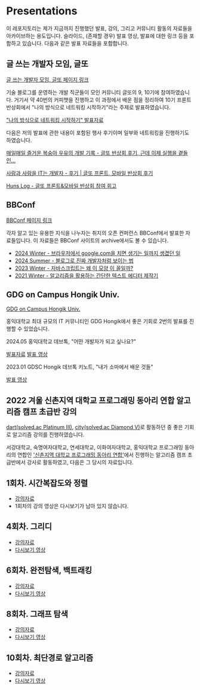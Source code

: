 # Presentations

이 레포지토리는 제가 지금까지 진행했던 발표, 강의, 그리고 커뮤니티 활동의 자료들을 아카이브하는 용도입니다. 슬라이드, (존재할 경우) 발표 영상, 발표에 대한 링크 등을 포함하고 있습니다. 다음과 같은 발표 자료들을 포함합니다.

## 글 쓰는 개발자 모임, 글또

[글 쓰는 개발자 모임, 글또 페이지 링크](https://geultto.github.io/)

기술 블로그를 운영하는 개발 직군들이 모인 커뮤니티 글또의 9, 10기에 참여하였습니다. 거기서 약 40번의 커피챗을 진행하고 이 과정에서 배운 점을 정리하여 10기 프론트 반상회에서 "나의 방식으로 네트워킹 시작하기"라는 주제로 발표하였습니다.

["나의 방식으로 네트워킹 시작하기" 발표자료](https://github.com/witch-factory/presentations/blob/master/%EA%B8%80%EB%98%90_%EB%82%98%EC%9D%98_%EB%B0%A9%EC%8B%9D%EC%9C%BC%EB%A1%9C_%EB%84%A4%ED%8A%B8%EC%9B%8C%ED%82%B9_%EC%8B%9C%EC%9E%91%ED%95%98%EA%B8%B0.pdf)

다음은 저의 발표에 관한 내용이 포함된 행사 후기이며 일부와 네트워킹을 진행하기도 하였습니다.

[매일매일 즐거운 복숭아 우유의 개발 기록 - 글또 반상회 후기, 근데 이제 실행을 곁들인...](https://peach-milk.tistory.com/entry/%EA%B8%80%EB%98%90-%EB%B0%98%EC%83%81%ED%9A%8C-%ED%9B%84%EA%B8%B0-%EA%B7%BC%EB%8D%B0-%EC%9D%B4%EC%A0%9C-%EC%8B%A4%ED%96%89%EC%9D%84-%EA%B3%81%EB%93%A4%EC%9D%B8)

[사람과 사람을 IT는 개발자 - 후기 | 글또 프론트, 모바일 반상회 후기](https://seongeun-it.tistory.com/329)

[Huns Log - 글또 프론트&모바일 반상회 참여 회고](https://blog.huns.site/blog/posts/personal/diary/geultto-10th-village-neighborhood-meeting)

## BBConf

[BBConf 페이지 링크](https://bbconf.kr/about/)

각자 알고 있는 유용한 지식을 나누자는 취지의 오픈 컨퍼런스 BBConf에서 발표한 자료들입니다. 이 자료들은 BBConf 사이트의 archive에서도 볼 수 있습니다.

- [2024 Winter - 브라우저에서 google.com을 치면 생기는 일까지 생겼던 일](https://github.com/witch-factory/presentations/blob/master/bbconf/%EA%B9%80%EC%84%B1%ED%98%84_%EB%B8%8C%EB%9D%BC%EC%9A%B0%EC%A0%80%EC%97%90%20google%EC%9D%84%20%EC%B9%98%EB%A9%B4%20%EC%83%9D%EA%B8%B0%EB%8A%94%20%EC%9D%BC%EA%B9%8C%EC%A7%80%20%EC%83%9D%EA%B8%B4%20%EC%9D%BC.pdf)
- [2024 Summer - 블로그로 진짜 개발자처럼 보이는 법](https://github.com/witch-factory/presentations/blob/master/bbconf/%EB%A7%88%EB%85%80_%EB%B8%94%EB%A1%9C%EA%B7%B8%EB%A1%9C_%EC%A7%84%EC%A7%9C_%EA%B0%9C%EB%B0%9C%EC%9E%90%EC%B2%98%EB%9F%BC_%EB%B3%B4%EC%9D%B4%EB%8A%94_%EB%B2%95.pdf)
- [2023 Winter - 자바스크립트는 왜 이 모양 이 꼴일까?](https://github.com/witch-factory/presentations/blob/master/bbconf/%EB%A7%88%EB%85%80_JS%EB%8A%94_%EC%99%9C_%EC%9D%B4_%EB%AA%A8%EC%96%91%EC%9D%BC%EA%B9%8C.pdf)
- [2021 Winter - 알고리즘을 활용하는 간단한 텍스트 에디터 제작기](https://github.com/witch-factory/presentations/blob/master/bbconf/%EB%A7%88%EB%85%80_%EC%95%8C%EA%B3%A0%EB%A6%AC%EC%A6%98%EC%9D%84%20%EC%9D%B4%EC%9A%A9%ED%95%9C%20%EC%BD%94%EB%93%9C%20%EC%97%90%EB%94%94%ED%84%B0%20%EC%A0%9C%EC%9E%91%EA%B8%B0.pdf)

## GDG on Campus Hongik Univ.

[GDG on Campus Hongik Univ.](https://www.gdschongik.com/)

홍익대학교 최대 규모의 IT 커뮤니티인 GDG Hongik에서 좋은 기회로 2번의 발표를 진행할 수 있었습니다.

2024.05 홍익대학교 데브톡, "어떤 개발자가 되고 싶나요?"

[발표자료](https://github.com/witch-factory/presentations/blob/master/%ED%99%8D%EC%9D%B5%EB%8C%80_%EC%96%B4%EB%96%A4%20%EA%B0%9C%EB%B0%9C%EC%9E%90%EA%B0%80%20%EB%90%98%EA%B3%A0%20%EC%8B%B6%EB%82%98%EC%9A%94.pdf)
[발표 영상](https://www.youtube.com/watch?v=SMMb56p7myg)

2023.01 GDSC Hongik 데브톡 키노트, "내가 소마에서 배운 것들"

[발표 영상](https://www.youtube.com/watch?v=RXpOaKQES-g)

## 2022 겨울 신촌지역 대학교 프로그래밍 동아리 연합 알고리즘 캠프 초급반 강의

[dart(solved.ac Platinum III)](https://solved.ac/profile/dart), [city(solved.ac Diamond V)](https://solved.ac/profile/city)로 활동하던 중 좋은 기회로 알고리즘 강의를 진행하였습니다.

서강대학교, 숙명여자대학교, 연세대학교, 이화여자대학교, 홍익대학교 프로그래밍 동아리의 연합인 ['신촌지역 대학교 프로그래밍 동아리 연합'](https://icpc-sinchon.io/)에서 진행하는 알고리즘 캠프 초급반에서 강사로 활동하였고, 다음은 그 당시의 자료입니다.

## 1회차. 시간복잡도와 정렬

- [강의자료](https://github.com/witch-factory/2022-winter-sinchon-lecture/blob/master/1%ED%9A%8C%EC%B0%A8_%EC%8B%9C%EA%B0%84%EB%B3%B5%EC%9E%A1%EB%8F%84%EC%99%80_%EC%A0%95%EB%A0%AC.pdf)
- 1회차의 강의 영상은 다시보기가 남아 있지 않습니다.

## 4회차. 그리디

- [강의자료](https://github.com/witch-factory/2022-winter-sinchon-lecture/blob/master/4%ED%9A%8C%EC%B0%A8_greedy.pdf)
- [다시보기 영상](https://youtube.com/live/5upD7Oqh1dQ)

## 6회차. 완전탐색, 백트래킹

- [강의자료](https://github.com/witch-factory/2022-winter-sinchon-lecture/blob/master/6%ED%9A%8C%EC%B0%A8_%EC%99%84%EC%A0%84%ED%83%90%EC%83%89_%EB%B0%B1%ED%8A%B8%EB%9E%98%ED%82%B9.pdf)
- [다시보기 영상](https://youtube.com/live/L6IQbf1Vge8)

## 8회차. 그래프 탐색

- [강의자료](https://github.com/witch-factory/2022-winter-sinchon-lecture/blob/master/8%ED%9A%8C%EC%B0%A8_%EA%B7%B8%EB%9E%98%ED%94%84%ED%83%90%EC%83%89.pdf)
- [다시보기 영상](https://youtube.com/live/C008DPn0Z9c)

## 10회차. 최단경로 알고리즘

- [강의자료](https://github.com/witch-factory/2022-winter-sinchon-lecture/blob/master/10%ED%9A%8C%EC%B0%A8.%20%EC%B5%9C%EB%8B%A8%EA%B2%BD%EB%A1%9C_%EC%95%8C%EA%B3%A0%EB%A6%AC%EC%A6%98.pdf)
- [다시보기 영상](https://youtube.com/live/rc3zqKOkRwQ)

